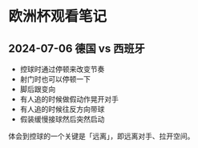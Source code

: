 # 欧洲杯观看笔记

## 2024-07-06 德国 vs 西班牙

- 控球时通过停顿来改变节奏
- 射门时也可以停顿一下
- 脚后跟变向
- 有人追的时候做假动作晃开对手
- 有人追的时候往反方向带球
- 假装缓慢接球然后突然启动

体会到控球的一个关键是「远离」，即远离对手、拉开空间。